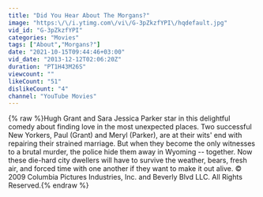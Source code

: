 ```yaml
---
title: "Did You Hear About The Morgans?"
image: "https:\/\/i.ytimg.com\/vi\/G-3pZkzfYPI\/hqdefault.jpg"
vid_id: "G-3pZkzfYPI"
categories: "Movies"
tags: ["About","Morgans?"]
date: "2021-10-15T09:44:46+03:00"
vid_date: "2013-12-12T02:06:20Z"
duration: "PT1H43M26S"
viewcount: ""
likeCount: "51"
dislikeCount: "4"
channel: "YouTube Movies"
---
```

{% raw %}Hugh Grant and Sara Jessica Parker star in this delightful comedy about finding love in the most unexpected places. Two successful New Yorkers, Paul (Grant) and Meryl (Parker), are at their wits' end with repairing their strained marriage. But when they become the only witnesses to a brutal murder, the police hide them away in Wyoming -- together. Now these die-hard city dwellers will have to survive the weather, bears, fresh air, and forced time with one another if they want to make it out alive. © 2009 Columbia Pictures Industries, Inc. and Beverly Blvd LLC. All Rights Reserved.{% endraw %}
